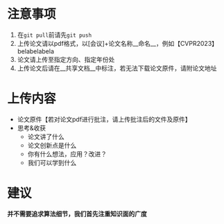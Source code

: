 # 注意事项

1. 在`git pull`前请先`git push`
2. 上传论文请以pdf格式，以[会议]+论文名称__命名__，例如【CVPR2023】belabelabela
3. 论文请上传至指定方向、指定年份处
4. 上传论文后请在__共享文档__中标注，若无法下载论文原件，请附论文地址



# 上传内容

- 论文原件【若对论文pdf进行批注，请上传批注后的文件及原件】
- 思考&收获
  - 论文讲了什么
  - 论文创新点是什么
  - 你有什么想法，应用？改进？
  - 我们可以学到什么



# 建议

__并不需要追求算法细节，我们首先注重知识面的广度__



